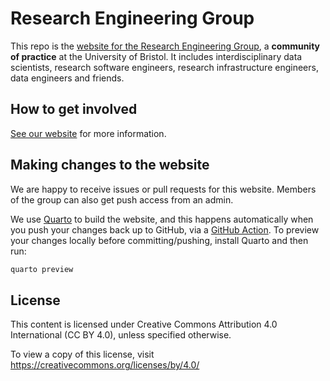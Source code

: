 # Research Engineering Group

This repo is the [website for the Research Engineering Group](https://jgibristol.github.io/REG/), a **community of practice** at the University of Bristol. It includes interdisciplinary data scientists, research software engineers, research infrastructure engineers, data engineers and friends.

## How to get involved

[See our website](https://jgibristol.github.io/REG/) for more information.

## Making changes to the website

We are happy to receive issues or pull requests for this website. Members of the group can also get push access from an admin.

We use [Quarto](https://quarto.org/) to build the website, and this happens automatically when you push your changes back up to GitHub, via a [GitHub Action](https://github.com/JGIBristol/REG/blob/main/.github/workflows/publish-page.yaml). To preview your changes locally before committing/pushing, install Quarto and then run:

```bash
quarto preview
```

## License

This content is licensed under Creative Commons Attribution 4.0 International (CC BY 4.0), unless specified otherwise.

To view a copy of this license, visit https://creativecommons.org/licenses/by/4.0/
